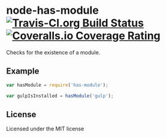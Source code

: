 # node-has-module [![Travis-CI.org Build Status](https://img.shields.io/travis/Qix-/node-has-module.svg?style=flat-square)](https://travis-ci.org/Qix-/node-has-module) [![Coveralls.io Coverage Rating](https://img.shields.io/coveralls/Qix-/node-has-module.svg?style=flat-square)](https://coveralls.io/r/Qix-/node-has-module)
Checks for the existence of a module.

## Example

```javascript
var hasModule = require('has-module');

var gulpIsInstalled = hasModule('gulp');
```

## License
Licensed under the MIT license
